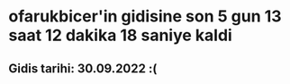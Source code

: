 # ofarukbicer'in gidisine son 5 gun 13 saat 12 dakika 18 saniye kaldi

## Gidis tarihi: 30.09.2022 :(